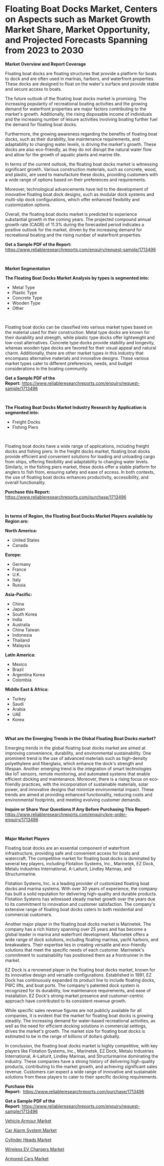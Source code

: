 <p><h1>Floating Boat Docks Market, Centers on Aspects such as Market Growth Market Share, Market Opportunity, and Projected Forecasts Spanning from 2023 to 2030</h1></p><p><strong>Market Overview and Report Coverage</strong></p>
<p><p>Floating boat docks are floating structures that provide a platform for boats to dock and are often used in marinas, harbors, and waterfront properties. These docks are designed to float on the water's surface and provide stable and secure access to boats.</p><p>The future outlook of the floating boat docks market is promising. The increasing popularity of recreational boating activities and the growing demand for waterfront properties are major factors contributing to the market's growth. Additionally, the rising disposable income of individuals and the increasing number of leisure activities involving boating further fuel the demand for floating boat docks.</p><p>Furthermore, the growing awareness regarding the benefits of floating boat docks, such as their durability, low maintenance requirements, and adaptability to changing water levels, is driving the market's growth. These docks are also eco-friendly, as they do not disrupt the natural water flow and allow for the growth of aquatic plants and marine life.</p><p>In terms of the current outlook, the floating boat docks market is witnessing significant growth. Various construction materials, such as concrete, wood, and plastic, are used to manufacture these docks, providing customers with a wide range of options based on their preferences and requirements.</p><p>Moreover, technological advancements have led to the development of innovative floating boat dock designs, such as modular dock systems and multi-slip dock configurations, which offer enhanced flexibility and customization options.</p><p>Overall, the floating boat docks market is predicted to experience substantial growth in the coming years. The projected compound annual growth rate (CAGR) of 11.3% during the forecasted period indicates a positive outlook for the market, driven by the increasing demand for recreational boating and the rising number of waterfront properties.</p></p>
<p><strong>Get a Sample PDF of the Report:</strong> <a href="https://www.reliableresearchreports.com/enquiry/request-sample/1713496">https://www.reliableresearchreports.com/enquiry/request-sample/1713496</a></p>
<p>&nbsp;</p>
<p><strong>Market Segmentation</strong></p>
<p><strong>The Floating Boat Docks Market Analysis by types is segmented into:</strong></p>
<p><ul><li>Metal Type</li><li>Plastic Type</li><li>Concrete Type</li><li>Wooden Type</li><li>Other</li></ul></p>
<p>&nbsp;</p>
<p><p>Floating boat docks can be classified into various market types based on the material used for their construction. Metal type docks are known for their durability and strength, while plastic type docks offer lightweight and low-cost alternatives. Concrete type docks provide stability and longevity, whereas wooden type docks are favored for their visual appeal and natural charm. Additionally, there are other market types in this industry that encompass alternative materials and innovative designs. These various market types cater to different preferences, needs, and budget considerations in the boating community.</p></p>
<p><strong>Get a Sample PDF of the Report:</strong>&nbsp;<a href="https://www.reliableresearchreports.com/enquiry/request-sample/1713496">https://www.reliableresearchreports.com/enquiry/request-sample/1713496</a></p>
<p>&nbsp;</p>
<p><strong>The Floating Boat Docks Market Industry Research by Application is segmented into:</strong></p>
<p><ul><li>Freight Docks</li><li>Fishing Piers</li></ul></p>
<p>&nbsp;</p>
<p><p>Floating boat docks have a wide range of applications, including freight docks and fishing piers. In the freight docks market, floating boat docks provide efficient and convenient solutions for loading and unloading cargo from ships, offering flexibility and adaptability to changing water levels. Similarly, in the fishing piers market, these docks offer a stable platform for anglers to fish from, ensuring safety and ease of access. In both contexts, the use of floating boat docks enhances productivity, accessibility, and overall functionality.</p></p>
<p><strong>Purchase this Report:</strong>&nbsp; <a href="https://www.reliableresearchreports.com/purchase/1713496">https://www.reliableresearchreports.com/purchase/1713496</a></p>
<p>&nbsp;</p>
<p><strong>In terms of Region, the Floating Boat Docks Market Players available by Region are:</strong></p>
<p>
    <p> <strong> North America: </strong>
        <ul>
            <li>United States</li>
            <li>Canada</li>
        </ul>
        </p> 
    <p> <strong> Europe: </strong>
        <ul>
            <li>Germany</li>
            <li>France</li>
            <li>U.K.</li>
            <li>Italy</li>
            <li>Russia</li>
        </ul>
        </p> 
    <p> <strong> Asia-Pacific: </strong>
        <ul>
            <li>China</li>
            <li>Japan</li>
            <li>South Korea</li>
            <li>India</li>
            <li>Australia</li>
            <li>China Taiwan</li>
            <li>Indonesia</li>
            <li>Thailand</li>
            <li>Malaysia</li>
        </ul>
        </p> 
    <p> <strong> Latin America: </strong>
        <ul>
            <li>Mexico</li>
            <li>Brazil</li>
            <li>Argentina Korea</li>
            <li>Colombia</li>
        </ul>
        </p> 
    <p> <strong> Middle East & Africa: </strong>
        <ul>
            <li>Turkey</li>
            <li>Saudi</li>
            <li>Arabia</li>
            <li>UAE</li>
            <li>Korea</li>
        </ul>
    </p>
    </p>
<p>&nbsp;</p>
<p><strong>What are the Emerging Trends in the Global Floating Boat Docks market?</strong></p>
<p><p>Emerging trends in the global floating boat docks market are aimed at improving convenience, durability, and environmental sustainability. One prominent trend is the use of advanced materials such as high-density polyethylene and fiberglass, which enhance the dock's strength and lifespan. Another emerging trend is the integration of smart technologies like IoT sensors, remote monitoring, and automated systems that enable efficient docking and maintenance. Moreover, there is a rising focus on eco-friendly practices, with the incorporation of sustainable materials, solar power, and innovative designs that minimize environmental impact. These trends are aimed at providing enhanced functionality, reducing costs and environmental footprints, and meeting evolving customer demands.</p></p>
<p><strong>Inquire or Share Your Questions If Any Before Purchasing This Report</strong>- <a href="https://www.reliableresearchreports.com/enquiry/pre-order-enquiry/1713496">https://www.reliableresearchreports.com/enquiry/pre-order-enquiry/1713496</a></p>
<p>&nbsp;</p>
<p><strong>Major Market Players</strong></p>
<p><p>Floating boat docks are an essential component of waterfront infrastructure, providing safe and convenient access for boats and watercraft. The competitive market for floating boat docks is dominated by several key players, including Flotation Systems, Inc., Marinetek, EZ Dock, Metalu Industries International, A-Laiturit, Lindley Marinas, and Structurmarine.</p><p>Flotation Systems, Inc. is a leading provider of customized floating boat docks and marina systems. With over 30 years of experience, the company has built a solid reputation for delivering high-quality and durable products. Flotation Systems has witnessed steady market growth over the years due to its commitment to innovation and customer satisfaction. The company's extensive range of floating boat docks caters to both residential and commercial customers.</p><p>Another major player in the floating boat docks market is Marinetek. The company has a rich history spanning over 25 years and has become a global leader in marina and waterfront development. Marinetek offers a wide range of dock solutions, including floating marinas, yacht harbors, and breakwaters. Their expertise lies in creating versatile and eco-friendly solutions that meet the specific needs of each customer. Marinetek's commitment to sustainability has positioned them as a frontrunner in the market.</p><p>EZ Dock is a renowned player in the floating boat docks market, known for its innovative design and versatile configurations. Established in 1991, EZ Dock has continuously expanded its product line to include floating docks, PWC lifts, and boat ports. The company's patented dock system is recognized for its durability, low maintenance requirements, and ease of installation. EZ Dock's strong market presence and customer-centric approach have contributed to its consistent revenue growth.</p><p>While specific sales revenue figures are not publicly available for all companies, it is evident that the market for floating boat docks is growing steadily. The increasing demand for water-based recreational activities, as well as the need for efficient docking solutions in commercial settings, drives the market's growth. The market size for floating boat docks is estimated to be in the range of billions of dollars globally.</p><p>In conclusion, the floating boat docks market is highly competitive, with key players like Flotation Systems, Inc., Marinetek, EZ Dock, Metalu Industries International, A-Laiturit, Lindley Marinas, and Structurmarine dominating the industry. These companies have a strong history of delivering high-quality products, contributing to the market growth, and achieving significant sales revenue. Customers can expect a wide range of innovative and sustainable solutions from these players to cater to their specific docking requirements.</p></p>
<p><strong>Purchase this Report:</strong>&nbsp;&nbsp;<a href="https://www.reliableresearchreports.com/purchase/1713496">https://www.reliableresearchreports.com/purchase/1713496</a></p>
<p></p>
<p><strong>Get a Sample PDF of the Report:</strong>&nbsp;<a href="https://www.reliableresearchreports.com/enquiry/request-sample/1713496">https://www.reliableresearchreports.com/enquiry/request-sample/1713496</a></p>
<p><p><a href="https://github.com/deliacustodio40/Market-Research-Report-List-1/blob/main/vehicle-armour-market.md">Vehicle Armour Market</a></p><p><a href="https://github.com/maliyahmorrow6654/Market-Research-Report-List-1/blob/main/car-alarm-system-market.md">Car Alarm System Market</a></p><p><a href="https://github.com/abdelrhmankishk22/Market-Research-Report-List-1/blob/main/cylinder-heads-market.md">Cylinder Heads Market</a></p><p><a href="https://github.com/mahnoor2003/Market-Research-Report-List-1/blob/main/wireless-ev-chargers-market.md">Wireless EV Chargers Market</a></p><p><a href="https://github.com/scarol104/Market-Research-Report-List-1/blob/main/armored-cars-market.md">Armored Cars Market</a></p></p>